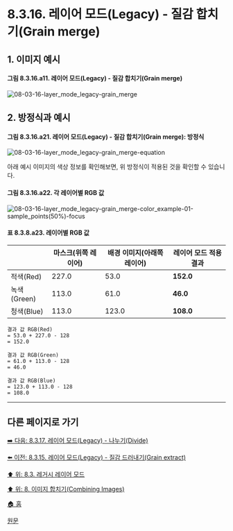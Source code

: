 # 8.3.16. 레이어 모드(Legacy) - 질감 합치기(Grain merge)
## 1. 이미지 예시
#### 그림 8.3.16.a11. 레이어 모드(Legacy) - 질감 합치기(Grain merge)
![08-03-16-layer_mode_legacy-grain_merge](https://github.com/wonder13662/gimp/assets/15767104/c64fadcf-8090-4021-ba02-9bfdd04efa83)

## 2. 방정식과 예시
#### 그림 8.3.16.a21. 레이어 모드(Legacy) - 질감 합치기(Grain merge): 방정식
![08-03-16-layer_mode_legacy-grain_merge-equation](https://github.com/wonder13662/gimp/assets/15767104/3beb7342-b36f-461d-a113-1e8014f5ab68)

아래 예시 이미지의 색상 정보를 확인해보면, 위 방정식이 적용된 것을 확인할 수 있습니다.

#### 그림 8.3.16.a22. 각 레이어별 RGB 값
![08-03-16-layer_mode_legacy-grain_merge-color_example-01-sample_points(50%)-focus](https://github.com/wonder13662/gimp/assets/15767104/7974a576-5ca4-471b-8c68-389f40f69d6f)

#### 표 8.3.8.a23. 레이어별 RGB 값

||마스크(위쪽 레이어)|배경 이미지(아래쪽 레이어)|레이어 모드 적용 결과|
|---|---|---|---|
|적색(Red)|227.0|53.0|**152.0**|
|녹색(Green)|113.0|61.0|**46.0**|
|청색(Blue)|113.0|123.0|**108.0**|

```
결과 값 RGB(Red)
= 53.0 + 227.0 - 128
= 152.0

결과 값 RGB(Green)
= 61.0 + 113.0 - 128
= 46.0

결과 값 RGB(Blue)
= 123.0 + 113.0 - 128
= 108.0
```

***

## 다른 페이지로 가기
[➡️ 다음: 8.3.17. 레이어 모드(Legacy) - 나누기(Divide)](./08-03-legacy-layer-modesx-17-inversion_layer_mode-divide.md)

[⬅️ 이전: 8.3.15. 레이어 모드(Legacy) - 질감 드러내기(Grain extract)](./08-03-legacy-layer-modesx-15-inversion_layer_mode-grain_extract.md)

[⬆️ 위: 8.3. 레거시 레이어 모드](./08-03-legacy-layer-modes.md)

[⬆️ 위: 8. 이미지 합치기(Combining Images)](./08-00-combining-images.md)

[🏠 홈](./00-home.md)

[원문](https://docs.gimp.org/2.10/ko/gimp-concepts-layer-modes-legacy.html)